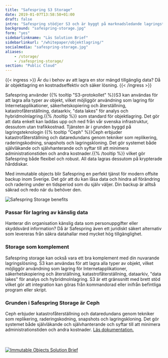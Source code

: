 ```yaml
---
title: "Safespring S3 Storage"
date: 2019-01-07T13:58:58+01:00
draft: false
intro: "Safespring stödjer S3 och är byggt på marknadsledande lagringsteknologin Ceph."
background: "safespring-storage.jpg"
form: "yes"
sidebarlinkname: "Läs Solution Brief"
sidebarlinkurl: "/whitepaper/objektlagring/"
socialmedia: "safespring-storage.jpg"
aliases:
    - /storage/
    - /safespring-storage/
section: "Public Cloud"
---
```


{{< ingress >}}
Är du i behov av att lagra en stor mängd tillgänglig data? Då är objektlagring en kostnadseffektiv och säker lösning.
{{< /ingress >}}

Safespring använder {{% tooltip "S3-protokollet" %}}S3 kan användas för att lagra alla typer av objekt, vilket möjliggör användning som lagring för Internetapplikationer, säkerhetskopiering och återställning, katastrofåterställning, dataarkiv, "data lakes" för analys och hybridmolnlagring.{{% /tooltip %}} som standard för objektlagring. Det gör att data enkelt kan laddas upp och ned från vår svenska infrastruktur, dessutom utan trafikkostnad. Tjänsten är i grunden byggd på lagringsteknologin {{% tooltip "Ceph" %}}Ceph erbjuder katastrofåterställning och dataredundans genom tekniker som replikering, raderingskodning, snapshots och lagringskloning. Det gör systemet både självläkande och självhanterande och syftar till att minimera administrationstiden och andra kostnader.{{% /tooltip %}} vilket gör Safespring både flexibel och robust. All data lagras dessutom på krypterade hårddiskar.

 Med immutable objects blir Safespring en perfekt tjänst för modern offsite backup inom Sverige. Det gör att du kan låsa data och hindra all förändring och radering under en tidsperiod som du själv väljer. Din backup är alltså säkrad och redo när du behöver den.

![Safespring Storage benefits](/img/safespring-storage-key-points.svg)

### Passar för lagring av känslig data
Hanterar din organisation känslig data som personuppgifter eller skyddsvärd information? Då är Safespring även ett juridiskt säkert alternativ som levereras från säkra datahallar med mycket hög tillgänglighet.

### Storage som komplement
Safespring storage kan också vara ett bra komplement med din nuvarande lagringslösning. S3 kan användas för att lagra alla typer av objekt, vilket möjliggör användning som lagring för Internetapplikationer, säkerhetskopiering och återställning, katastrofåterställning, dataarkiv, "data lakes" för analys och hybridmolnlagring. S3 är ett gränssnitt med brett stöd vilket gör att integration kan göras från kommandorad eller inifrån befintliga program eller skript.

### Grunden i Safespring Storage är Ceph
Ceph erbjuder katastrofåterställning och dataredundans genom tekniker som replikering, raderingskodning, snapshots och lagringskloning. Det gör systemet både självläkande och självhanterande och syftar till att minimera administrationstiden och andra kostnader. [Läs dokumentation.](https://docs.safespring.com/storage/generalinfo/)

<br><br>
<a href="/solution-brief/immutable-storage/"><img alt="Immutable Objects Solution Brief" src="/img//blogg/socialmedia/safespring_social_38.gif"></a>
